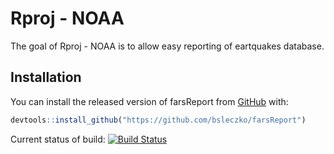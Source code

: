
<!-- README.md is generated from README.Rmd. Please edit that file -->
Rproj - NOAA
============

The goal of Rproj - NOAA is to allow easy reporting of eartquakes database.

Installation
------------

You can install the released version of farsReport from [GitHub](https://github.com/bsleczko/Rproj) with:

``` r
devtools::install_github("https://github.com/bsleczko/farsReport")
```

Current status of build: [![Build Status](https://travis-ci.org/bsleczko/Rproj.svg?branch=master)](https://travis-ci.org/bsleczko/Rproj)
